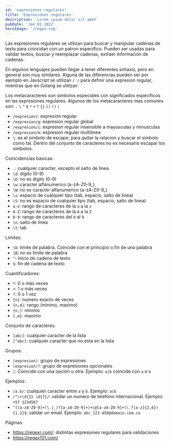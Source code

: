 ```yaml
---
id: 'expresiones_regulares'
title: 'Expresiones regulares'
description: 'Lorem ipsum dolor sit amet'
pubDate: 'Jan 01 2022'
heroImage: '/regex.svg'
---
```


Las expresiones regulares se utilizan para buscar y manipular cadenas de texto
para coincidan con un patron especifico. Pueden ser usadas para validar textos,
buscar y reemplazar cadenas, extraer información de cadenas.

En algunos lenguajes pueden llegar a tener diferentes sintaxis, pero en general
son muy similares. Alguna de las diferencias pueden ser por ejemplo en Javscript 
se utilizan `/ /` para definir una expresion regular, mientras que en Golang se
utilizan ` `` `.

Los metacaracteres son simbolos especiales con significados especificos en las
expresiones regulares. Algunos de los metacaracteres mas comunes son: `.` `\` `^`
`$` `*` `+` `?` `{}` `[]` `()` `|`

- `/expresion/`: expresion regular
- `/expresion/g`: expresion regular global
- `/expresion/i`: expresion regular insensible a mayusculas y minusculas
- `/expresion/m`: expresion regular multilinea
- `\`: es el simbolo de escape, para quitar la relacion y buscar el simbolo
  como tal. Dentro del conjunto de caracteres no es necesario escapar
  los simbolos.

Coincidencias basicas:

- `.`: cualquier caracter, excepto el salto de linea
- `\d`: digito (0-9)
- `\D`: no es digito (0-9)
- `\w`: caracter alfanumerico (a-zA-Z0-9\_)
- `\W`: no es caracter alfanumerico (a-zA-Z0-9\_)
- `\s`: espacio de cualquier tipo (tab, espacio, salto de linea)
- `\S`: no es espacio de cualquier tipo (tab, espacio, salto de linea)
- `a-z`: rango de caracteres de la `a` a la `z`
- `A-Z`: rango de caracteres de la `A` a la `Z`
- `0-9`: rango de caracteres del `0` al `9`
- `\n`: salto de linea
- `\t`: tab

Limites:

- `\b`: limite de palabra. Coincide con el principio o fin de una palabra
- `\B`: no es limite de palabra
- `^`: inicio de cadena de texto
- `$`: fin de cadena de texto

Cuantificadores:

- `*`: 0 o más veces
- `+`: 1 o más veces
- `?`: 0 o 1 vez
- `{n}`: numero exacto de veces
- `{n,m}`: rango (minimo, maximo)
- `{n,}`: minimo
- `{,m}`: maximo

Conjunto de caracteres:

- `[abc]`: cualquier caracter de la lista
- `[^abc]`: cualquier caracter que no esta en la lista

Grupos:

- `(expresion)`: grupo de expresiones
- `(expresion)?`: grupo de expresiones opcionales
- `|`: Coincide con una opción u otra. Ejemplo: `a|b` coincide con `a` o `b`

Ejemplos:

- `/a.b/`: cualquier caracter entre `a` y `b`. Ejemplo: `acb`
- `/^\+\d{2} \d{7}/`: validar un numero de telefono internacional. Ejemplo: `+57 1234567`
- `^([a-zA-Z0-9]+(\.|_)?[a-zA-Z0-9]+)+\@[a-zA-Z0-9]+(\.?[a-z]{2,6}){1,2}$`: validar un email. 
  Ejemplo: `abc_123.456@domain.com.co`

Páginas:

- https://regexr.com/: distintas expresiones regulares para validaciones
- https://regex101.com/
